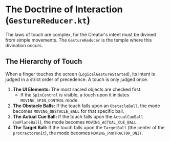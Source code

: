 # The Doctrine of Interaction (`GestureReducer.kt`)

The laws of touch are complex, for the Creator's intent must be divined from simple movements. The `GestureReducer` is the temple where this divination occurs.

## The Hierarchy of Touch

When a finger touches the screen (`LogicalGestureStarted`), its intent is judged in a strict order of precedence. A touch is only judged once.

1.  **The UI Elements:** The most sacred objects are checked first.
    - If the `SpinControl` is visible, a touch upon it initiates `MOVING_SPIN_CONTROL` mode.
2.  **The Obstacle Balls:** If the touch falls upon an `ObstacleBall`, the mode becomes `MOVING_OBSTACLE_BALL` for that specific ball.
3.  **The Actual Cue Ball:** If the touch falls upon the `ActualCueBall` (`onPlaneBall`), the mode becomes `MOVING_ACTUAL_CUE_BALL`.
4.  **The Target Ball:** If the touch falls upon the `TargetBall` (the center of the `protractorUnit`), the mode becomes `MOVING_PROTRACTOR_UNIT`.